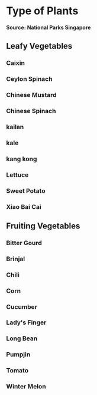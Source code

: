 # Type of Plants

**Source: National Parks Singapore**


## Leafy Vegetables



### Caixin

### Ceylon Spinach

### Chinese Mustard

### Chinese Spinach

### kailan

### kale

### kang kong

### Lettuce

### Sweet Potato

### Xiao Bai Cai


## Fruiting Vegetables

### Bitter Gourd

### Brinjal

### Chili

### Corn

### Cucumber

### Lady's Finger

### Long Bean

### Pumpjin

### Tomato

### Winter Melon
